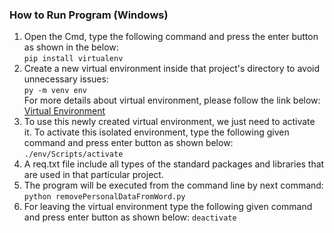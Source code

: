 ### How to Run Program (Windows)
1. Open the Cmd, type the following command and press the enter button as shown in the below:<br />
```pip install virtualenv```<br />
2. Create a new virtual environment inside that project's directory to avoid unnecessary issues:<br />
```py -m venv env```<br />
  For more details about virtual environment, please follow the link below:<br />
  <a href="https://packaging.python.org/en/latest/guides/installing-using-pip-and-virtual-environments/" target="_blank">Virtual Environment</a><br />
3. To use this newly created virtual environment, we just need to activate it. To activate this isolated environment, type the following given command and press enter button as shown below:<br />
```./env/Scripts/activate```<br />
4. A req.txt file include all types of the standard packages and libraries that are used in that particular project.<br />
5. The program will be executed from the command line by next command:<br />
```python removePersonalDataFromWord.py```<br />
6. For leaving the virtual environment type the following given command and press enter button as shown below:
  ```deactivate```
